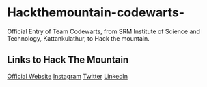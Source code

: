 # Hackthemountain-codewarts-
Official Entry of Team Codewarts, from SRM Institute of Science and Technology, Kattankulathur, to Hack the mountain.
## Links to Hack The Mountain
[Official Website](https://www.hackthemountain.tech/)
[Instagram](https://www.instagram.com/hack_the_mountains/?hl=en)
[Twitter](https://twitter.com/HackMountains)
[Linkedln](https://www.linkedin.com/company/hack-the-mountain-s/?viewAsMember=true)
